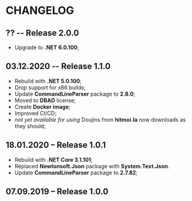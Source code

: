 # CHANGELOG

## ?? -- Release 2.0.0

- Upgrade to **.NET 6.0.100**;

## 03.12.2020 -- Release 1.1.0

- Rebuild with **.NET 5.0.100**;
- Drop support for x86 builds;
- Update **CommandLineParser** package to **2.8.0**;
- Moved to **DBAD** license;
- Create **Docker image**;
- Improved CI/CD;
- *not yet available for using* Doujins from **hitmoi.la** now downloads as they should;

## 18.01.2020 – Release 1.0.1

- Rebuild with **.NET Core 3.1.101**;
- Replaced **Newtonsoft.Json** package with **System.Text.Json**.
- Update **CommandLineParser** package to **2.7.82**;

## 07.09.2019 – Release 1.0.0

